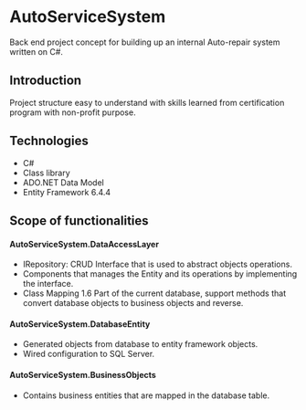 # AutoServiceSystem 
Back end project concept for building up an internal Auto-repair system written on C#. 

## Introduction 
Project structure easy to understand with skills learned from certification program with non-profit purpose. 

## Technologies 
  - C#
  - Class library
  - ADO.NET Data Model
  - Entity Framework 6.4.4

## Scope of functionalities

#### AutoServiceSystem.DataAccessLayer
  - IRepository: CRUD Interface that is used to abstract objects operations.
  - Components that manages the Entity and its operations by implementing the interface.
  - Class Mapping 1.6 Part of the current database, support methods that convert database objects to business objects and reverse.
 
 
#### AutoServiceSystem.DatabaseEntity
  - Generated objects from database to entity framework objects.
  - Wired configuration to SQL Server.


#### AutoServiceSystem.BusinessObjects
  - Contains business entities that are mapped in the database table.
